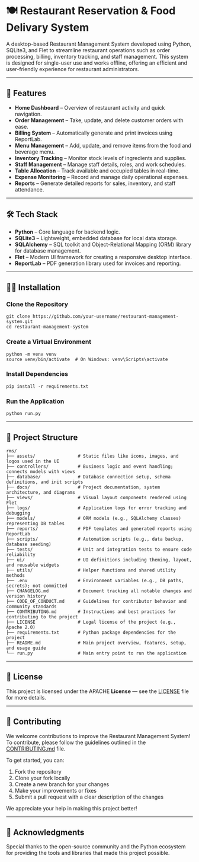 # 🍽️ Restaurant Reservation & Food Delivary System

A desktop-based Restaurant Management System developed using Python, SQLite3, and Flet to streamline restaurant operations such as order processing, billing, inventory tracking, and staff management. This system is designed for single-user use and works offline, offering an efficient and user-friendly experience for restaurant administrators.

---



## 🚀 Features

* **Home Dashboard** – Overview of restaurant activity and quick navigation.
* **Order Management** – Take, update, and delete customer orders with ease.
* **Billing System** – Automatically generate and print invoices using ReportLab.
* **Menu Management** – Add, update, and remove items from the food and beverage menu.
* **Inventory Tracking** – Monitor stock levels of ingredients and supplies.
* **Staff Management** – Manage staff details, roles, and work schedules.
* **Table Allocation** – Track available and occupied tables in real-time.
* **Expense Monitoring** – Record and manage daily operational expenses.
* **Reports** – Generate detailed reports for sales, inventory, and staff attendance.



---

## 🛠️ Tech Stack

* **Python** – Core language for backend logic.
* **SQLite3** – Lightweight, embedded database for local data storage.
* **SQLAlchemy** – SQL toolkit and Object-Relational Mapping (ORM) library for database management.
* **Flet** – Modern UI framework for creating a responsive desktop interface.
* **ReportLab** – PDF generation library used for invoices and reporting.

---



## 🧑‍💻 Installation

### Clone the Repository

```
git clone https://github.com/your-username/restaurant-management-system.git
cd restaurant-management-system
```

### Create a Virtual Environment

```
python -m venv venv
source venv/bin/activate  # On Windows: venv\Scripts\activate
```

### **Install Dependencies**

```
pip install -r requirements.txt
```

### Run the Application

```
python run.py
```


---

## 📂 Project Structure

```
rms/
├── assets/                # Static files like icons, images, and logos used in the UI
├── controllers/           # Business logic and event handling; connects models with views
├── database/              # Database connection setup, schema definitions, and init scripts
├── docs/                  # Project documentation, system architecture, and diagrams
├── views/                 # Visual layout components rendered using Flet
├── logs/                  # Application logs for error tracking and debugging
├── models/                # ORM models (e.g., SQLAlchemy classes) representing DB tables
├── reports/               # PDF templates and generated reports using ReportLab
├── scripts/               # Automation scripts (e.g., data backup, database seeding)
├── tests/                 # Unit and integration tests to ensure code reliability
├── ui/                    # UI definitions including theming, layout, and reusable widgets
├── utils/                 # Helper functions and shared utility methods
├── .env                   # Environment variables (e.g., DB paths, secrets); not committed
├── CHANGELOG.md           # Document tracking all notable changes and version history
├── CODE_OF_CONDUCT.md     # Guidelines for contributor behavior and community standards
├── CONTRIBUTING.md        # Instructions and best practices for contributing to the project
├── LICENSE                # Legal license of the project (e.g., Apache 2.0)
├── requirements.txt       # Python package dependencies for the project
├── README.md              # Main project overview, features, setup, and usage guide
└── run.py                 # Main entry point to run the application

```

---

## 📄 License

This project is licensed under the APACHE **License** — see the [LICENSE](LICENSE "Apache License") file for more details.

---



## 🤝 Contributing

We welcome contributions to improve the Restaurant Management System! To contribute, please follow the guidelines outlined in the [CONTRIBUTING.md](CONTRIBUTING.md "Contributing file") file.

To get started, you can:

1. Fork the repository
2. Clone your fork locally
3. Create a new branch for your changes
4. Make your improvements or fixes
5. Submit a pull request with a clear description of the changes

We appreciate your help in making this project better!

---



## 🙌 Acknowledgments

Special thanks to the open-source community and the Python ecosystem for providing the tools and libraries that made this project possible.
